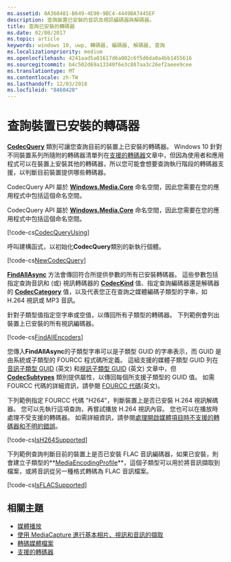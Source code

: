 ```yaml
---
ms.assetid: 0A360481-B649-4E90-9BC4-4449BA7445EF
description: 查詢裝置已安裝的音訊及視訊編碼器與解碼器。
title: 查詢已安裝的轉碼器
ms.date: 02/08/2017
ms.topic: article
keywords: windows 10, uwp, 轉碼器, 編碼器, 解碼器, 查詢
ms.localizationpriority: medium
ms.openlocfilehash: 4241aad5a01617d6a002c6f5d6da0a4bb1455616
ms.sourcegitcommit: b4c502d69a13340f6e3c887aa3c26ef2aeee9cee
ms.translationtype: MT
ms.contentlocale: zh-TW
ms.lasthandoff: 12/03/2018
ms.locfileid: "8460420"
---
```

# <a name="query-for-codecs-installed-on-a-device"></a>查詢裝置已安裝的轉碼器
**[CodecQuery](https://docs.microsoft.com/uwp/api/windows.media.core.codecquery)** 類別可讓您查詢目前的裝置上已安裝的轉碼器。 Windows 10 針對不同裝置系列所隨附的轉碼器清單列在[支援的轉碼器](supported-codecs.md)文章中，但因為使用者和應用程式可以在裝置上安裝其他的轉碼器，所以您可能會想要查詢執行階段的轉碼器支援，以判斷目前裝置提供哪些轉碼器。

CodecQuery API 屬於 **[Windows.Media.Core](https://docs.microsoft.com/uwp/api/windows.media.core)** 命名空間，因此您需要在您的應用程式中包括這個命名空間。

CodecQuery API 屬於 **[Windows.Media.Core](https://docs.microsoft.com/uwp/api/windows.media.core)** 命名空間，因此您需要在您的應用程式中包括這個命名空間。

[!code-cs[CodecQueryUsing](./code/TranscodeWin10/cs/MainPage.xaml.cs#SnippetCodecQueryUsing)]

呼叫建構函式，以初始化**CodecQuery**類別的新執行個體。

[!code-cs[NewCodecQuery](./code/TranscodeWin10/cs/MainPage.xaml.cs#SnippetNewCodecQuery)]

**[FindAllAsync](https://docs.microsoft.com/uwp/api/windows.media.core.codecquery.findallasync)** 方法會傳回符合所提供參數的所有已安裝轉碼器。 這些參數包括指定查詢音訊和 (或) 視訊轉碼器的 **[CodecKind](https://docs.microsoft.com/uwp/api/windows.media.core.codeckind)** 值、指定查詢編碼器還是解碼器的 **[CodecCategory](https://docs.microsoft.com/uwp/api/windows.media.core.codeccategory)** 值，以及代表您正在查詢之媒體編碼子類型的字串，如 H.264 視訊或 MP3 音訊。

針對子類型值指定空字串或空值，以傳回所有子類型的轉碼器。 下列範例會列出裝置上已安裝的所有視訊編碼器。

[!code-cs[FindAllEncoders](./code/TranscodeWin10/cs/MainPage.xaml.cs#SnippetFindAllEncoders)]

您傳入**FindAllAsync**的子類型字串可以是子類型 GUID 的字串表示，而 GUID 是由系統或子類型的 FOURCC 程式碼所定義。 這組支援的媒體子類型 GUID 列在[音訊子類型 GUID](https://msdn.microsoft.com/library/windows/desktop/aa372553(v=vs.85).aspx) (英文) 和[視訊子類型 GUID](https://msdn.microsoft.com/library/windows/desktop/aa370819(v=vs.85).aspx) (英文) 文章中，但 **[CodecSubtypes](https://docs.microsoft.com/uwp/api/windows.media.core.codecsubtypes)** 類別提供屬性，以傳回每個所支援子類型的 GUID 值。 如需 FOURCC 代碼的詳細資訊，請參閱 [FOURCC 代碼](https://msdn.microsoft.com/library/windows/desktop/dd375802(v=vs.85).aspx)(英文)。 

下列範例指定 FOURCC 代碼 "H264"，判斷裝置上是否已安裝 H.264 視訊解碼器。 您可以先執行這項查詢，再嘗試播放 H.264 視訊內容。 您也可以在播放時處理不受支援的轉碼器。 如需詳細資訊，請參閱[處理開啟媒體項目時不支援的轉碼器和不明的錯誤](https://docs.microsoft.com/windows/uwp/audio-video-camera/media-playback-with-mediasource#handle-unsupported-codecs-and-unknown-errors-when-opening-media-items)。

[!code-cs[IsH264Supported](./code/TranscodeWin10/cs/MainPage.xaml.cs#SnippetIsH264Supported)]

下列範例查詢判斷目前的裝置上是否已安裝 FLAC 音訊編碼器，如果已安裝，則會建立子類型的**[MediaEncodingProfile](https://docs.microsoft.com/uwp/api/Windows.Media.MediaProperties.MediaEncodingProfile)**，這個子類型可以用於將音訊擷取到檔案，或將音訊從另一種格式轉碼為 FLAC 音訊檔案。

[!code-cs[IsFLACSupported](./code/TranscodeWin10/cs/MainPage.xaml.cs#SnippetIsFLACSupported)]

## <a name="related-topics"></a>相關主題

* [媒體播放](media-playback.md)
* [使用 MediaCapture 進行基本相片、視訊和音訊的擷取](basic-photo-video-and-audio-capture-with-MediaCapture.md)
* [轉碼媒體檔案](transcode-media-files.md)
* [支援的轉碼器](supported-codecs.md)
 

 




